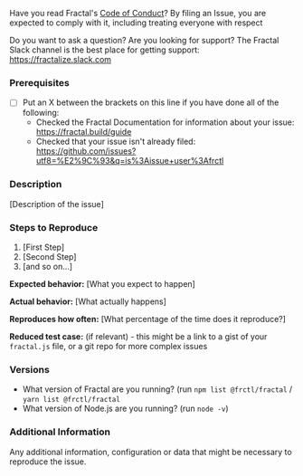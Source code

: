 Have you read Fractal's [Code of Conduct](.github/CODE_OF_CONDUCT.md)? By filing an Issue, you are expected to comply with it, including treating everyone with respect

Do you want to ask a question? Are you looking for support? The Fractal Slack channel is the best place for getting support: https://fractalize.slack.com

### Prerequisites

* [ ] Put an X between the brackets on this line if you have done all of the following:
    * Checked the Fractal Documentation for information about your issue: https://fractal.build/guide
    * Checked that your issue isn't already filed: https://github.com/issues?utf8=%E2%9C%93&q=is%3Aissue+user%3Afrctl

### Description

[Description of the issue]

### Steps to Reproduce

1. [First Step]
2. [Second Step]
3. [and so on...]

**Expected behavior:** [What you expect to happen]

**Actual behavior:** [What actually happens]

**Reproduces how often:** [What percentage of the time does it reproduce?]

**Reduced test case:** (if relevant) - this might be a link to a gist of your `fractal.js` file, or a git repo for more complex issues

### Versions

* What version of Fractal are you running? (run `npm list @frctl/fractal` / `yarn list @frctl/fractal`
* What version of Node.js are you running? (run `node -v`)


### Additional Information

Any additional information, configuration or data that might be necessary to reproduce the issue.
